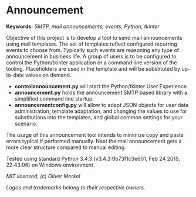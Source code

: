 # Announcement

__Keywords:__ _SMTP, mail announcements, events, Python, tkinter_

Objective of this project is to develop a tool to send mail announcements
using mail templates. The set of templates reflect configured recurring
events to choose from. Typically such events are reasoning any type of
announcement in business life. A group of users is to be configured to
control the Python/tkinter application or a command line version of
the tooling. Placeholders are used in the template and will be
substituted by up-to-date values on demand.

* __controlannouncement.py__ will start the Python/tkinter User Experience.
* __announcement.py__ holds the announcement SMTP based library with a
  simplified command line startup.
* __announcementconfig.py__ will allow to adapt JSON objects for user data
  administration, template adaptation, and changing the values to use for
  substitutions into the templates, and global common settings for your
  scenario.

The usage of this announcement tool intends to minimize copy and paste
errors typical if performed manually. Next the mail announcement gets
a more clear structure compared to manual editing.

Tested using standard Python 3.4.3 (v3.4.3:9b73f1c3e601, Feb 24 2015,
22:43:06) on Windows environment.

_MIT licensed, (c) Oliver Merkel_

_Logos and trademarks belong to their respective owners._
